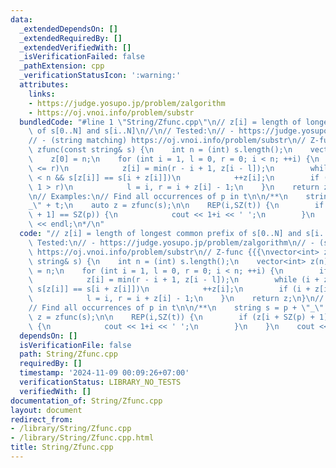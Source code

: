 ```yaml
---
data:
  _extendedDependsOn: []
  _extendedRequiredBy: []
  _extendedVerifiedWith: []
  _isVerificationFailed: false
  _pathExtension: cpp
  _verificationStatusIcon: ':warning:'
  attributes:
    links:
    - https://judge.yosupo.jp/problem/zalgorithm
    - https://oj.vnoi.info/problem/substr
  bundledCode: "#line 1 \"String/Zfunc.cpp\"\n// z[i] = length of longest common prefix\
    \ of s[0..N] and s[i..N]\n//\n// Tested:\n// - https://judge.yosupo.jp/problem/zalgorithm\n\
    // - (string matching) https://oj.vnoi.info/problem/substr\n// Z-func {{{\nvector<int>\
    \ zfunc(const string& s) {\n    int n = (int) s.length();\n    vector<int> z(n);\n\
    \    z[0] = n;\n    for (int i = 1, l = 0, r = 0; i < n; ++i) {\n        if (i\
    \ <= r)\n            z[i] = min(r - i + 1, z[i - l]);\n        while (i + z[i]\
    \ < n && s[z[i]] == s[i + z[i]])\n            ++z[i];\n        if (i + z[i] -\
    \ 1 > r)\n            l = i, r = i + z[i] - 1;\n    }\n    return z;\n}\n// }}}\n\
    \n// Examples:\n// Find all occurrences of p in t\n\n/**\n    string s = p + \"\
    _\" + t;\n    auto z = zfunc(s);\n\n    REP(i,SZ(t)) {\n        if (z[i + SZ(p)\
    \ + 1] == SZ(p)) {\n            cout << 1+i << ' ';\n        }\n    }\n    cout\
    \ << endl;\n*/\n"
  code: "// z[i] = length of longest common prefix of s[0..N] and s[i..N]\n//\n//\
    \ Tested:\n// - https://judge.yosupo.jp/problem/zalgorithm\n// - (string matching)\
    \ https://oj.vnoi.info/problem/substr\n// Z-func {{{\nvector<int> zfunc(const\
    \ string& s) {\n    int n = (int) s.length();\n    vector<int> z(n);\n    z[0]\
    \ = n;\n    for (int i = 1, l = 0, r = 0; i < n; ++i) {\n        if (i <= r)\n\
    \            z[i] = min(r - i + 1, z[i - l]);\n        while (i + z[i] < n &&\
    \ s[z[i]] == s[i + z[i]])\n            ++z[i];\n        if (i + z[i] - 1 > r)\n\
    \            l = i, r = i + z[i] - 1;\n    }\n    return z;\n}\n// }}}\n\n// Examples:\n\
    // Find all occurrences of p in t\n\n/**\n    string s = p + \"_\" + t;\n    auto\
    \ z = zfunc(s);\n\n    REP(i,SZ(t)) {\n        if (z[i + SZ(p) + 1] == SZ(p))\
    \ {\n            cout << 1+i << ' ';\n        }\n    }\n    cout << endl;\n*/"
  dependsOn: []
  isVerificationFile: false
  path: String/Zfunc.cpp
  requiredBy: []
  timestamp: '2024-11-09 00:09:26+07:00'
  verificationStatus: LIBRARY_NO_TESTS
  verifiedWith: []
documentation_of: String/Zfunc.cpp
layout: document
redirect_from:
- /library/String/Zfunc.cpp
- /library/String/Zfunc.cpp.html
title: String/Zfunc.cpp
---
```

